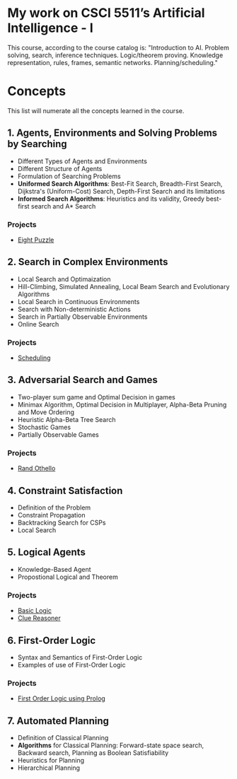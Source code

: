 # My work on CSCI 5511’s Artificial Intelligence - I
This course, according to the course catalog is:
"Introduction to AI. Problem solving, search, inference techniques. Logic/theorem proving. Knowledge representation, rules, frames, semantic networks. Planning/scheduling."

# Concepts
This list will numerate all the concepts learned in the course.

## 1. Agents, Environments and Solving Problems by Searching
- Different Types of Agents and Environments
- Different Structure of Agents
- Formulation of Searching Problems
- **Uniformed Search Algorithms**: Best-Fit Search, Breadth-First Search, Dijkstra's (Uniform-Cost) Search, Depth-First Search and its limitations
- **Informed Search Algorithms**: Heuristics and its validity, Greedy best-first search and A* Search

### Projects
- [Eight Puzzle](https://github.com/hardikkgupta/csci5511/tree/main/eight%20puzzle)

## 2. Search in Complex Environments
- Local Search and Optimaization
- Hill-Climbing, Simulated Annealing, Local Beam Search and Evolutionary Algorithms 
- Local Search in Continuous Environments
- Search with Non-deterministic Actions
- Search in Partially Observable Environments
- Online Search

### Projects
- [Scheduling](https://github.com/hardikkgupta/csci5511/tree/main/scheduling)

## 3. Adversarial Search and Games
- Two-player sum game and Optimal Decision in games
- Minimax Algorithm, Optimal Decision in Multiplayer, Alpha-Beta Pruning and Move Ordering
- Heuristic Alpha-Beta Tree Search
- Stochastic Games
- Partially Observable Games

### Projects
- [Rand Othello](https://github.com/hardikkgupta/csci5511/tree/main/randothello)

## 4. Constraint Satisfaction
- Definition of the Problem
- Constraint Propagation
- Backtracking Search for CSPs
- Local Search

## 5. Logical Agents
- Knowledge-Based Agent
- Propostional Logical and Theorem

### Projects
- [Basic Logic](https://github.com/hardikkgupta/csci5511/tree/main/proplogic/basic)
- [Clue Reasoner](https://github.com/hardikkgupta/csci5511/tree/main/proplogic/clue%20reasoner)

## 6. First-Order Logic
- Syntax and Semantics of First-Order Logic
- Examples of use of First-Order Logic

### Projects
- [First Order Logic using Prolog](https://github.com/hardikkgupta/csci5511/tree/main/prolog)

## 7. Automated Planning
- Definition of Classical Planning
- **Algorithms** for Classical Planning: Forward-state space search, Backward search, Planning as Boolean Satisfiability
- Heuristics for Planning
- Hierarchical Planning
